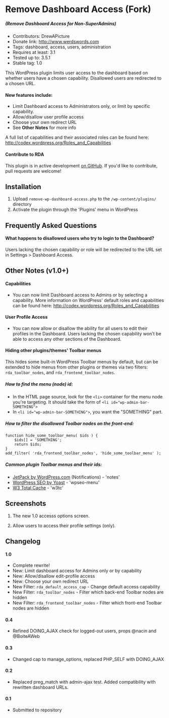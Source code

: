 # Remove Dashboard Access (Fork)
##### (Remove Dashboard Access for Non-SuperAdmins)

* Contributors: DrewAPicture
* Donate link: http://www.werdswords.com
* Tags: dashboard, access, users, administration
* Requires at least: 3.1
* Tested up to: 3.5.1
* Stable tag: 1.0

This WordPress plugin limits user access to the dashboard based on whether users have a chosen capability. Disallowed users are redirected to a chosen URL.

#### New features include:

* Limit Dashboard access to Administrators only, or limit by specific capability.
* Allow/disallow user profile access
* Choose your own redirect URL
* See **Other Notes** for more info

A full list of capabilities and their associated roles can be found here: http://codex.wordpress.org/Roles_and_Capabilities

#### Contribute to RDA

This plugin is in active development <a href="https://github.com/DrewAPicture/remove-dashboard-access" target="_new">on GitHub</a>. If you'd like to contribute, pull requests are welcome!

## Installation

1. Upload `remove-wp-dashboard-access.php` to the `/wp-content/plugins/` directory
2. Activate the plugin through the 'Plugins' menu in WordPress

## Frequently Asked Questions

#### What happens to disallowed users who try to login to the Dashboard?

Users lacking the chosen capability or role will be redirected to the URL set in Settings > Dashboard Access.

## Other Notes (v1.0+)

#### Capabilities

* You can now limit Dashboard access to Admins or by selecting a capability. More information on WordPress' default roles and capabilities can be found here: http://codex.wordpress.org/Roles_and_Capabilities

#### User Profile Access

* You can now allow or disallow the ability for all users to edit their profiles in the Dashboard. Users lacking the chosen capability won't be able to access any other sections of the Dashboard.

#### Hiding other plugins/themes' Toolbar menus

This hides some built-in WordPress Toolbar menus by default, but can be extended to hide menus from other plugins or themes via two filters: `rda_toolbar_nodes`, and `rda_frontend_toolbar_nodes`.

##### How to find the menu (node) id:

* In the HTML page source, look for the `<li>` container for the menu node you're targeting. It should take the form of `<li id="wp-admin-bar-SOMETHING">`
* In `<li id="wp-admin-bar-SOMETHING">`, you want the "SOMETHING" part.
	
##### How to filter the disallowed Toolbar nodes on the front-end:

	function hide_some_toolbar_menu( $ids ) {
		$ids[] = 'SOMETHING';
		return $ids;
	}
	add_filter( 'rda_frontend_toolbar_nodes', 'hide_some_toolbar_menu' );


##### Common plugin Toolbar menus and their ids:

* <a href="http://wordpress.org/extend/plugins/jetpack/">JetPack by WordPress.com</a> (Notifications) - 'notes'
* <a href="http://wordpress.org/extend/plugins/wordpress-seo/">WordPress SEO by Yoast</a> - 'wpseo-menu'
* <a href="http://wordpress.org/extend/plugins/w3-total-cache/">W3 Total Cache</a> - 'w3tc'

## Screenshots

1. The new 1.0 accesss options screen.

2. Allow users to access their profile settings (only).

## Changelog

#### 1.0

* Complete rewrite!
* New: Limit dashboard access for Admins only or by capability
* New: Allow/disallow edit-profile access
* New: Choose your own redirect URL
* New Filter: `rda_default_access_cap` - Change default access capability
* New Filter: `rda_toolbar_nodes` - Filter which back-end Toolbar nodes are hidden
* New Filter: `rda_frontend_toolbar_nodes` - Filter which front-end Toolbar nodes are hidden

#### 0.4

* Refined DOING_AJAX check for logged-out users, props @nacin and @BoiteAWeb

#### 0.3

* Changed cap to manage_options, replaced PHP_SELF with DOING_AJAX

#### 0.2

* Replaced preg_match with admin-ajax test. Added compatibility with rewritten dashboard URLs.

#### 0.1

* Submitted to repository
